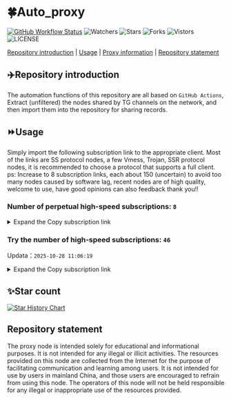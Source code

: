# 🍀Auto_proxy
[![GitHub Workflow Status](https://img.shields.io/github/actions/workflow/status/PangTouY00/Auto_proxy/main.yml?branch=main)](https://github.com/PangTouY00/Auto_proxy/actions/workflows/main.yml?branch=main) 
![Watchers](https://img.shields.io/github/watchers/w1770946466/Auto_proxy) ![Stars](https://img.shields.io/github/stars/PangTouY00/Auto_proxy) ![Forks](https://img.shields.io/github/forks/w1770946466/Auto_proxy) ![Vistors](https://visitor-badge.laobi.icu/badge?page_id=PangTouY00.Auto_proxy) ![LICENSE](https://img.shields.io/badge/license-CC%20BY--SA%204.0-green.svg)

[Repository introduction](https://github.com/PangTouY00/Auto_proxy#Repositoryintroduction) | [Usage](https://github.com/PangTouY00/Auto_proxy#Usage) | [Proxy information](https://github.com/PangTouY00/Auto_proxy#Proxyinformation) | [Repository statement](https://github.com/PangTouY00/Auto_proxy#Repositorystatement)

## ✈️Repository introduction
The automation functions of this repository are all based on `GitHub Actions`,
Extract (unfiltered) the nodes shared by TG channels on the network, and then import them into the repository for sharing records.

## ⏩Usage
Simply import the following subscription link to the appropriate client. Most of the links are SS protocol nodes, a few Vmess, Trojan, SSR protocol nodes, it is recommended to choose a protocol that supports a full client.
ps: Increase to 8 subscription links, each about 150 (uncertain) to avoid too many nodes caused by software lag, recent nodes are of high quality, welcome to use, have good opinions can also feedback thank you!!

### Number of perpetual high-speed subscriptions: `8`

<details>
  <summary>Expand the Copy subscription link</summary>

  
- [Multiprotocol Base64 encoding](https://raw.githubusercontent.com/PangTouY00/Auto_proxy/main/Long_term_subscription1)
`https://raw.githubusercontent.com/PangTouY00/Auto_proxy/main/Long_term_subscription_num`
`Total number of merge nodes: 325`

- [Multiprotocol Base64 encoding](https://raw.githubusercontent.com/PangTouY00/Auto_proxy/main/Long_term_subscription1)
`https://raw.githubusercontent.com/PangTouY00/Auto_proxy/main/Long_term_subscription1`
`Total number of merge nodes: 41`

- [Multiprotocol Base64 encoding](https://raw.githubusercontent.com/PangTouY00/Auto_proxy/main/Long_term_subscription2)
`https://raw.githubusercontent.com/PangTouY00/Auto_proxy/main/Long_term_subscription2`
`Total number of merge nodes: 41`

- [Multiprotocol Base64 encoding](https://raw.githubusercontent.com/PangTouY00/Auto_proxy/main/Long_term_subscription3)
`https://raw.githubusercontent.com/PangTouY00/Auto_proxy/main/Long_term_subscription3`
`Total number of merge nodes: 41`

- [Multiprotocol Base64 encoding](https://raw.githubusercontent.com/PangTouY00/Auto_proxy/main/Long_term_subscription4)
`https://raw.githubusercontent.com/PangTouY00/Auto_proxy/main/Long_term_subscription4`
`Total number of merge nodes: 41`

- [Multiprotocol Base64 encoding](https://raw.githubusercontent.comPangTouY00/Auto_proxy/main/Long_term_subscription5)
`https://raw.githubusercontent.com/PangTouY00/Auto_proxy/main/Long_term_subscription5`
`Total number of merge nodes: 41`

- [Multiprotocol Base64 encoding](https://raw.githubusercontent.com/PangTouY00/Auto_proxy/main/Long_term_subscription6)
`https://raw.githubusercontent.com/PangTouY00/Auto_proxy/main/Long_term_subscription6`
`Total number of merge nodes: 41`

- [Multiprotocol Base64 encoding](https://raw.githubusercontent.com/PangTouY00/Auto_proxy/main/Long_term_subscription7)
`https://raw.githubusercontent.com/PangTouY00/Auto_proxy/main/Long_term_subscription7`
`Total number of merge nodes: 41`

- [Multiprotocol Base64 encoding](https://raw.githubusercontent.com/PangTouY00/Auto_proxy/main/Long_term_subscription8)
`https://raw.githubusercontent.com/PangTouY00/Auto_proxy/main/Long_term_subscription8`
`Total number of merge nodes: 38`

- [Clash subscription](https://raw.githubusercontent.com/PangTouY00/Auto_proxy/main/Long_term_subscription2.yaml)
`https://raw.githubusercontent.com/PangTouY00/Auto_proxy/main/Long_term_subscription1.yaml`


- [Clash subscription](https://raw.githubusercontent.com/PangTouY00/Auto_proxy/main/Long_term_subscription2.yaml)
`https://raw.githubusercontent.com/PangTouY00/Auto_proxy/main/Long_term_subscription2.yaml`


- [Clash subscription](https://raw.githubusercontent.com/PangTouY00/Auto_proxy/main/Long_term_subscription3.yaml)
`https://raw.githubusercontent.com/PangTouY00/Auto_proxy/main/Long_term_subscription3.yaml`
  
</details>

### Try the number of high-speed subscriptions: `46`
Updata：`2025-10-28 11:06:19`


<details>
  <summary>Expand the Copy subscription link</summary>  











































































































































































































































































































































































































































































































































































































































































































































































































































































































































































































































































































































































































































































































































































































































































































































































































































































































































































































































































































































































































































































































































































































































































































































































































































































































































































































































































































































































































































































































































































































































































































































































































































































































































































































































































































































































































































































































































































































































































































































































































































































































































































































































































































































































































































































































































































































































































































































































































































































































































































































































































































































































































































































































































































































































































































































































































































































































































































































































































































































































































































































































































































































































































































































































































































































































































































































































































































































































































































































































































































































































































































































































































































































































































































































































































































































































































































































































































































































































































































































































































































































































































































































































































































































































































































































































































































































































































































































































































































































































































































































































































































































































































































































































































































































































































































































































































































































































































































































































































































































































































































































































































































































































































































































































































































































































































































































































































































































































































































































































































































































































































































































































































































































































































































































































































































































































































































































































































































































































































































































































































































































































































































































































































































































































































































































































































































































































































































































































































































































































































































































































































































































































































































































































































































































































































































































































































































































































































































































































































































































































































































































































































































































































































































































































































































































































































































































































































































































































































































































































































































































































































































































































































































































































































































































































































































































































































































































































































































































































































































































































































































































































































































































































































































































































































































































































































































































































































































































































































































































































































































































































































































































































































































































































































































































































































































































































































































































































































































































































































































































































































































































































































































































































































































































































































































































































































































































































































































































































































































































































































































































































































































































































































































































































































































































































































































































































































































































































































































































































































































































































































































































































































































































































































































































































































































































































































































































































































































































































































































































































































































































































































































































































































































































































































































































































































































































































































































































































































































































































































































































































































































































































































































































































































































































































































































































































































































































































































































































































































































































































































































































































































































































































































































































































































































































































































































































































































































































































































































































































































































































































































































































































































































































































































































































































































































































































































































































































































































































































































































































































































































































































































































































































































































































































































































































































































































































































































































































































































































































































































































































































































































































































































































































































































































































































































































































































































































































































































































































































































































































































































































































































>Trial subscription：
`https://dl.vfkum.website/api/v1/client/subscribe?token=9db56afe3c6b92d0ed9c83ba5501ad07`




>Trial subscription：
`https://gods1.dashicn.buzz/api/v1/client/subscribe?token=6272f59158e5b693014043ab39c357d6`




>Trial subscription：
`https://pro.xmyidc.com/api/v1/client/subscribe?token=479478be770ff9bfae31d9402d0a1738`




>Trial subscription：
`https://jsxixi001.xxssx.cn/api/v1/client/subscribe?token=15be22ee643d83890d50a0d5808f07b6`




>Trial subscription：
`https://yywhale.com/api/v1/client/subscribe?token=531d08c21c43ca994f8fd2542d7fcdfe`




>Trial subscription：
`https://fs.v2rayse.com/share/20251022/ip9hv7cp52.txt`




>Trial subscription：
`https://hjxixi002.xxttx.cn/api/v1/client/subscribe?token=066d07d686bbb7d3bccb42c6d5123fc3`




>Trial subscription：
`https://vaamx.louwangzhiyu.online/api/v1/client/subscribe?token=b3fd2291b22944965710e52808e58bf2`




>Trial subscription：
`https://poiuytrewq.yxt999.cn/api/v1/client/subscribe?token=bbd20cc4e6e98d5155726340ca8dcdc6`




>Trial subscription：
`https://xxx.yxt999.cn/api/v1/client/subscribe?token=23d0c20c483846099a492f8b349219d5`




>Trial subscription：
`https://a.mayi520.shop/api/v1/client/subscribe?token=4572ea722d72cf301b2fc1d42b5eb8ad`




>Trial subscription：
`https://go.yueyun.de/api/v1/client/subscribe?token=b9e3cff307950601975a18b29e51f089`




>Trial subscription：
`https://sufujia.top/api/v1/client/subscribe?token=cec3212b4f048afadf42b5b20791879b`




>Trial subscription：
`https://gods3.dashicn.buzz/api/v1/client/subscribe?token=c12feacc09c68059e7f76c3bc9889e2d`




>Trial subscription：
`https://asdfg.njdjjxjbcbw.icu/api/v1/client/subscribe?token=0344e596555f1f84e63159d1395d85b3`




>Trial subscription：
`https://xyjs1.buzz/api/v1/client/subscribe?token=60d4a9910f7f99a75b3eef69f7d84e00`




>Trial subscription：
`https://xbd.iftballs.com/api/v1/client/subscribe?token=ec2c8631262987066b625218e7b5f08b`




>Trial subscription：
`https://slianvpn.top/api/v1/client/subscribe?token=466f24807b06629a4c22b8090b694586`




>Trial subscription：
`https://xixixi003.hjsbssbsbsbsbs.sbs/api/v1/client/subscribe?token=c0b1c39397f1eb6f92edf99738de84c3`




>Trial subscription：
`https://www.56idc.news/api/v1/client/subscribe?token=6b0d00244b655bc9a8cc8c8635b6d3f0`




>Trial subscription：
`https://dyhaha.xxttx.cn/api/v1/client/subscribe?token=74baf08325c01e3c64027a2ff7a16f01`




>Trial subscription：
`https://www.louwangzhiyu.org/api/v1/client/subscribe?token=b566657f040e90ecf379781c961a02f4`




>Trial subscription：
`https://gods2.dashicn.buzz/api/v1/client/subscribe?token=4081ffc4e5b2d9363d399333355d43c0`




>Trial subscription：
`https://kingfisher.top/api/v1/client/subscribe?token=3ff77a3e0c6f1be4a6f58c8d34b65e1f`




>Trial subscription：
`https://huojian4.top/api/v1/client/subscribe?token=d7ec9200d1f884ee2843da284e5512d2`




>Trial subscription：
`https://best.nxxbbf.com/api/v1/client/subscribe?token=1bf9770febeed24f80a27077e8eb7e2f`




>Trial subscription：
`https://dashuai.us/api/v1/client/subscribe?token=a88962cfc9b0348226cd70bc2cee00db`




>Trial subscription：
`https://www.ch000zy.com/api/v1/client/subscribe?token=9c093e21b7af2a593fecb05f452d4d84`




>Trial subscription：
`https://xyjs1.sbs/api/v1/client/subscribe?token=d807d8fdcab4e81ba5288fdede488ed4`




>Trial subscription：
`https://tsxspace.com/api/v1/client/subscribe?token=8067fe8d10814798cdf053a23f3ed309`




>Trial subscription：
`https://next.mangging.com/api/v1/client/subscribe?token=27408e52ad5cdf64636da7fc31755b87`




>Trial subscription：
`https://slianvpn.com/api/v1/client/subscribe?token=4d26aa107ff8fe77463ae7d613a6f506`




>Trial subscription：
`https://cfvpn.com/api/v1/client/subscribe?token=ff72f4e9ceb2d96f361c1e190b4f05d6`




>Trial subscription：
`https://hjxixi003.xxuux.cn/api/v1/client/subscribe?token=314bfe3f9f205ce65036f790826df590`




>Trial subscription：
`https://x2b.eans.top/api/v1/client/subscribe?token=21e13b980cef09068f181751762e973f`




>Trial subscription：
`https://dyxixi001.xxssx.cn/api/v1/client/subscribe?token=ea48c926b806b69997804c42fd1699ae`




>Trial subscription：
`https://syhaha.xxttx.cn/api/v1/client/subscribe?token=ba6d31389fec3e55a3bcee822ce3547c`




>Trial subscription：
`http://xxxxyyyy.njdjjxjbcbw.icu/api/v1/client/subscribe?token=e9ffc13eafa2403c4322b60fbcf9fd09`




>Trial subscription：
`https://v2.heiu.me/api/v1/client/subscribe?token=c3440e6305a41ad85193cb318ee50333`




>Trial subscription：
`https://gods4.dashicn.buzz/api/v1/client/subscribe?token=dabe275a16374fd9967358dab70b30a4`




>Trial subscription：
`https://multiserver.multiserveradelshoop.com/api/v1/client/subscribe?token=70281184090c983d9a7dd0147a047586`




>Trial subscription：
`https://56idc.news/api/v1/client/subscribe?token=a3d87b3d5a8d9e7068bf480e1f7f8c93`




>Trial subscription：
`https://old-v2b.linkedton.com/api/v1/client/subscribe?token=2683e506ff3533f59247c5779a1fb034`




>Trial subscription：
`https://tizi8.top/api/v1/client/subscribe?token=17d55d4f01db9bd0c6b8f4e3d237f9f0`




>Trial subscription：
`http://107.173.31.17/api/v1/client/subscribe?token=760f6ec2f2d341adab6c0f699ceba3c9`




>Trial subscription：
`https://jshaha.xxttx.cn/api/v1/client/subscribe?token=6b52488cb1b994909dc46b2210b0ec7e`



</details>

## ✨Star count
[![Star History Chart](https://api.star-history.com/svg?repos=PangTouY00/Auto_proxy&type=Date)](https://star-history.com/#w1770946466/Auto_proxy&Date)



## Repository statement
The proxy node is intended solely for educational and informational purposes. It is not intended for any illegal or illicit activities. The resources provided on this node are collected from the Internet for the purpose of facilitating communication and learning among users. It is not intended for use by users in mainland China, and those users are encouraged to refrain from using this node. The operators of this node will not be held responsible for any illegal or inappropriate use of the resources provided.
